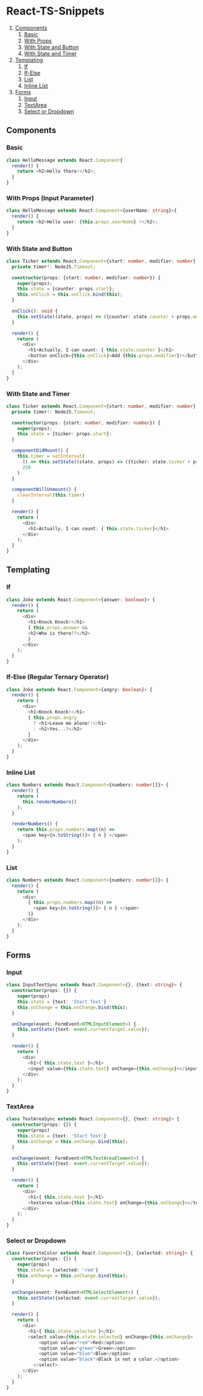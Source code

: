# React-TS-Snippets
1. [Components](#components)
    1. [Basic](#c-basic)
    2. [With Props](#c-with-props)
    3. [With State and Button](#c-with-state-and-button)
    4. [With State and Timer](#c-with-state-and-timer)
2. [Templating](#templating)
    1. [If](#t-if)
    2. [If-Else](#t-if-else)
    3. [List](#t-list)
    4. [Inline List](#t-inline-list)
3. [Forms](#forms)
    1. [Input](#f-input)
    2. [TextArea](#f-textarea)
    3. [Select or Dropdown](#f-select)

<a name="components"></a>
## Components

<a name="c-basic"></a>
### Basic
```typescript
class HelloMessage extends React.Component{
  render() {
    return <h2>Hello there!</h2>;
  }
}
```

<a name="c-with-props"></a>
### With Props (Input Parameter)
```typescript
class HelloMessage extends React.Component<{userName: string}>{
  render() {
    return <h2>Hello user: {this.props.userName} !</h2>;
  }
}
```

<a name="c-with-state-and-button"></a>
### With State and Button
```typescript
class Ticker extends React.Component<{start: number, modifier: number}, {counter: number}> {
  private timer!: NodeJS.Timeout;

  constructor(props: {start: number, modifier: number}) {
    super(props);
    this.state = {counter: props.start};
    this.onClick = this.onClick.bind(this);
  }

  onClick(): void {
    this.setState((state, props) => ({counter: state.counter + props.modifier}))
  }

  render() {
    return (
      <div>
        <h1>Actually, I can count: { this.state.counter }</h1>
        <button onClick={this.onClick}>Add {this.props.modifier}!</button>
      </div>
    );
  }
}
```

<a name="c-with-state-and-timer"></a>
### With State and Timer
```typescript
class Ticker extends React.Component<{start: number, modifier: number}, {ticker: number}> {
  private timer!: NodeJS.Timeout;

  constructor(props: {start: number, modifier: number}) {
    super(props);
    this.state = {ticker: props.start};
  }

  componentDidMount() {
    this.timer = setInterval(
      () => this.setState((state, props) => ({ticker: state.ticker + props.modifier})),
      250
    )
  }

  componentWillUnmount() {
    clearInterval(this.timer)
  }

  render() {
    return (
      <div>
        <h1>Actually, I can count: { this.state.ticker}</h1>
      </div>
    );
  }
}
```

<a name="templating"></a>
## Templating

<a name="t-if"></a>
### If
```typescript
class Joke extends React.Component<{answer: boolean}> {
  render() {
    return (
      <div>
        <h1>Knock Knock!</h1>
        { this.props.answer &&
        <h2>Who is there??</h2>
        }
      </div>
    );
  }
}
```

<a name="t-if-else"></a>
### If-Else (Regular Ternary Operator)
```typescript
class Joke extends React.Component<{angry: boolean}> {
  render() {
    return (
      <div>
        <h1>Knock Knock!</h1>
        { this.props.angry
          ? <h1>Leave me alone!!</h1>
          : <h2>Yes...?</h2>
        }
      </div>
    );
  }
}
```

<a name="t-list"></a>
### Inline List
```typescript
class Numbers extends React.Component<{numbers: number[]}> {
  render() {
    return (
      this.renderNumbers()
    );
  }

  renderNumbers() {
    return this.props.numbers.map((n) =>
      <span key={n.toString()}> { n } </span>
    );
  }
}
```

<a name="t-inline-list"></a>
### List
```typescript
class Numbers extends React.Component<{numbers: number[]}> {
  render() {
    return (
      <div>
        { this.props.numbers.map((n) => 
          <span key={n.toString()}> { n } </span>
        )}
      </div>
    );
  }
}
```

<a name="forms"></a>
## Forms


<a name="f-input"></a>
### Input
```typescript
class InputTextSync extends React.Component<{}, {text: string}> {
  constructor(props: {}) {
    super(props)
    this.state = {text: 'Start Text'}
    this.onChange = this.onChange.bind(this);
  }

  onChange(event: FormEvent<HTMLInputElement>) {
    this.setState({text: event.currentTarget.value});
  }

  render() {
    return (
      <div>
        <h1>{ this.state.text }</h1>
        <input value={this.state.text} onChange={this.onChange}></input>
      </div>
    );
  }
}
```

<a name="f-textarea"></a>
### TextArea
```typescript
class TextAreaSync extends React.Component<{}, {text: string}> {
  constructor(props: {}) {
    super(props)
    this.state = {text: 'Start Text'}
    this.onChange = this.onChange.bind(this);
  }

  onChange(event: FormEvent<HTMLTextAreaElement>) {
    this.setState({text: event.currentTarget.value});
  }

  render() {
    return (
      <div>
        <h1>{ this.state.text }</h1>
        <textarea value={this.state.text} onChange={this.onChange}></textarea>
      </div>
    );
  }
}
```

<a name="f-select"></a>
### Select or Dropdown
```typescript
class FavoriteColor extends React.Component<{}, {selected: string}> {
  constructor(props: {}) {
    super(props)
    this.state = {selected: 'red'}
    this.onChange = this.onChange.bind(this);
  }

  onChange(event: FormEvent<HTMLSelectElement>) {
    this.setState({selected: event.currentTarget.value});
  }

  render() {
    return (
      <div>
        <h1>{ this.state.selected }</h1>
        <select value={this.state.selected} onChange={this.onChange}>
            <option value="red">Red</option>
            <option value="green">Green</option>
            <option value="blue">Blue</option>
            <option value="black">Black is not a color.</option>
          </select>
      </div>
    );
  }
}
```

